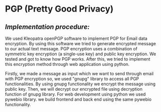 # PGP (Pretty Good Privacy)
## _Implementation procedure:_

We used Kleopatra openPGP software to implement PGP for Email data encryption. By using this software we tried to generate encrypted message to our actual text message. 
PGP encryption uses a combination of symmetric key encryption (a single-use key) and public key encryption.
We tested and got to know how PGP works. After this, we tried to implement this encryption method through web application using python.

Firstly, we made a message as input which we want to send through email with PGP encryption so, we used "gnupg" library to access all PGP functionalities. By using gnupg functionality we encrypt the message using public key. Then, we will decrypt our encrypted file using decryption function of gnupg library. For web development using python we used pywebio library. we build frontend and back end using the same pywebio functionality. 

